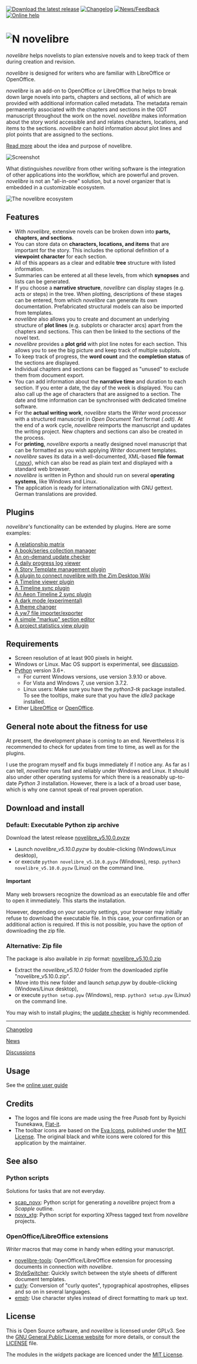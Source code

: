 [![Download the latest release](docs/img/download-button.png)](https://github.com/peter88213/novelibre/raw/main/dist/novelibre_v5.10.0.pyzw)
[![Changelog](docs/img/changelog-button.png)](docs/changelog.md)
[![News/Feedback](docs/img/news-button.png)](https://github.com/peter88213/novelibre/discussions)
[![Online help](docs/img/help-button.png)](https://peter88213.github.io/nvhelp-en/)


# ![N](docs/img/nLogo32.png) novelibre

*novelibre* helps novelists to plan extensive novels and to keep track of them
during creation and revision.

*novelibre* is designed for writers who are familiar with LibreOffice or OpenOffice. 

*novelibre* is an add-on to OpenOffice or LibreOffice that helps to break down
large novels into parts, chapters and sections, all of which are provided with
additional information called metadata.
The metadata remain permanently associated with the chapters and sections 
in the ODT manuscript throughout the work on the novel. 
*novelibre* makes information about the story world accessible and and relates
characters, locations, and items to the sections.
*novelibre* can hold information about plot lines and plot points that are
assigned to the sections.

[Read more](https://peter88213.github.io/nvhelp-en/introduction.html) 
about the idea and purpose of novelibre. 

![Screenshot](docs/Screenshots/screen01.png)

What distinguishes *novelibre* from other writing software is the integration 
of other applications into the workflow, which are powerful and proven. 
*novelibre* is not an "all-in-one" solution, but a novel organizer that
is embedded in a customizable ecosystem. 

![The novelibre ecosystem](docs/Screenshots/ecosystem.png)

## Features

- With *novelibre*, extensive novels can be broken down into **parts, chapters, and sections**. 
- You can store data on **characters, locations, and items** that are important for the story. 
  This includes the optional definition of a **viewpoint character** for each section. 
- All of this appears as a clear and editable **tree** structure with listed information. 
- Summaries can be entered at all these levels, from which **synopses** and lists can be generated. 
- If you choose a **narrative structure**, *novelibre* can display stages (e.g. acts or steps) in the tree.
  When plotting, descriptions of these stages can be entered, from which *novelibre* can generate 
  its own documentation. Prefabricated structural models can also be imported from templates.
- *novelibre* also allows you to create and document an underlying structure of **plot lines** 
  (e.g. subplots or character arcs) apart from the chapters and sections. This can then be linked 
  to the sections of the novel text.
- *novelibre* provides a **plot grid** with plot line notes for each section. This allows you to 
  see the big picture and keep track of multiple subplots.   
- To keep track of progress, the **word count** and the **completion status** of the sections are displayed. 
- Individual chapters and sections can be flagged as "unused" to exclude them from document export.
- You can add information about the **narrative time** and duration to each section. If you enter a date, 
  the day of the week is displayed. You can also call up the age of characters that are assigned to
  a section. The date and time information can be synchronised with dedicated timeline software.
- For the **actual writing work**, *novelibre* starts the *Writer* word processor with 
  a structured manuscript in *Open Document Text* format *(.odt)*. At the end of a work cycle, *novelibre* 
  reimports the manuscript and updates the writing project. New chapters and sections can also be 
  created in the process.
- For **printing**, *novelibre* exports a neatly designed novel manuscript that can be formatted as 
  you wish applying *Writer* document templates. 
- *novelibre* saves its data in a well-documented, XML-based **file format** ([.novx](https://peter88213.github.io/novxlib-docs/the_novx_file_format.html)), which can also be read as 
  plain text and displayed with a standard web browser.
- *novelibre* is written in Python and should run on several **operating systems**, like Windows and Linux.
- The application is ready for internationalization with GNU gettext. German translations are provided. 

## Plugins

*novelibre's* functionality can be extended by plugins. Here are some examples:

- [A relationship matrix](https://github.com/peter88213/nv_matrix/)
- [A book/series collection manager](https://github.com/peter88213/nv_collection/)
- [An on-demand update checker](https://github.com/peter88213/nv_updater/)
- [A daily progress log viewer](https://github.com/peter88213/nv_progress/)
- [A Story Template management plugin](https://github.com/peter88213/nv_templates/)
- [A plugin to connect novelibre with the Zim Desktop Wiki](https://github.com/peter88213/nv_zim)
- [A Timeline viewer plugin](https://github.com/peter88213/nv_tlview/)
- [A Timeline sync plugin](https://github.com/peter88213/nv_timeline/)
- [An Aeon Timeline 2 sync plugin](https://github.com/peter88213/nv_aeon2/)
- [A dark mode (experimental)](https://github.com/peter88213/nv_dark/)
- [A theme changer](https://github.com/peter88213/nv_themes/)
- [A yw7 file importer/exporter](https://github.com/peter88213/nv_yw7/)
- [A simple "markup" section editor](https://github.com/peter88213/nv_editor/)
- [A project statistics view plugin](https://github.com/peter88213/nv_statistics/)

## Requirements

- Screen resolution of at least 900 pixels in height.
- Windows or Linux. Mac OS support is experimental, see [discussion](https://github.com/peter88213/novelibre/discussions/29).
- [Python](https://www.python.org/) version 3.6+. 
     - For current Windows versions, use version 3.9.10 or above.
     - For Vista and Windows 7, use version 3.7.2.
     - Linux users: Make sure you have the *python3-tk* package installed. 
       To see the tooltips, make sure that you have the *idle3* package installed.
- Either [LibreOffice](https://www.libreoffice.org/) or [OpenOffice](https://www.openoffice.org).

## General note about the fitness for use

At present, the development phase is coming to an end. Nevertheless it is recommended to check for updates from time to time, as well as for the plugins. 

I use the program myself and fix bugs immediately if I notice any. As far as I can tell, *novelibre* runs fast and reliably under Windows and Linux. It should also under other operating systems for which there is a reasonably up-to-date *Python 3* installation. However, there is a lack of a broad user base, which is why one cannot speak of real proven operation. 


## Download and install

### Default: Executable Python zip archive

Download the latest release [novelibre_v5.10.0.pyzw](https://github.com/peter88213/novelibre/raw/main/dist/novelibre_v5.10.0.pyzw)

- Launch *novelibre_v5.10.0.pyzw* by double-clicking (Windows/Linux desktop),
- or execute `python novelibre_v5.10.0.pyzw` (Windows), resp. `python3 novelibre_v5.10.0.pyzw` (Linux) on the command line.

#### Important

Many web browsers recognize the download as an executable file and offer to open it immediately. 
This starts the installation.

However, depending on your security settings, your browser may 
initially  refuse  to download the executable file. 
In this case, your confirmation or an additional action is required. 
If this is not possible, you have the option of downloading 
the zip file. 


### Alternative: Zip file

The package is also available in zip format: [novelibre_v5.10.0.zip](https://github.com/peter88213/novelibre/raw/main/dist/novelibre_v5.10.0.zip)

- Extract the *novelibre_v5.10.0* folder from the downloaded zipfile "novelibre_v5.10.0.zip".
- Move into this new folder and launch *setup.pyw* by double-clicking (Windows/Linux desktop), 
- or execute `python setup.pyw` (Windows), resp. `python3 setup.pyw` (Linux) on the command line.

You may wish to install plugins; the [update checker](https://github.com/peter88213/nv_updater/) is highly recommended.

---

[Changelog](docs/changelog.md)

[News](https://github.com/peter88213/novelibre/discussions/1?sort=new)

[Discussions](https://github.com/peter88213/novelibre/discussions)

## Usage

See the [online user guide](https://peter88213.github.io/nvhelp-en/)


## Credits

- The logos and file icons are made using the free *Pusab* font by Ryoichi Tsunekawa, [Flat-it](http://flat-it.com/).
- The toolbar icons are based on the [Eva Icons](https://akveo.github.io/eva-icons/#/), published under the [MIT License](http://www.opensource.org/licenses/mit-license.php). The original black and white icons were colored for this application by the maintainer. 

## See also

### Python scripts

Solutions for tasks that are not everyday.

- [scap_novx](https://github.com/peter88213/scap_novx/): 
  Python script for generating a *novelibre* project from a *Scapple* outline.
- [novx_xtg](https://github.com/peter88213/novx_xtg/): 
  Python script for exporting XPress tagged text from *novelibre* projects.
  
### OpenOffice/LibreOffice extensions

*Writer* macros that may come in handy when editing your manuscript.

- [novelibre-tools](https://github.com/peter88213/novelibre-tools/):
  OpenOffice/LibreOffice extension for processing documents 
  in connection with *novelibre*.
- [StyleSwitcher](https://peter88213.github.io/StyleSwitcher/):
  Quickly switch between the style sheets of different document templates. 
- [curly](https://peter88213.github.io/curly/):
  Conversion of "curly quotes", 
  typographical apostrophes, ellipses and so on
  in several languages.
- [emph](https://peter88213.github.io/emph/):
  Use character styles instead of direct formatting to mark up text.


## License

This is Open Source software, and *novelibre* is licensed under GPLv3. See the
[GNU General Public License website](https://www.gnu.org/licenses/gpl-3.0.en.html) for more
details, or consult the [LICENSE](https://github.com/peter88213/novelibre/blob/main/LICENSE) file.

The modules in the *widgets* package are licenced under the [MIT License](http://www.opensource.org/licenses/mit-license.php). 
